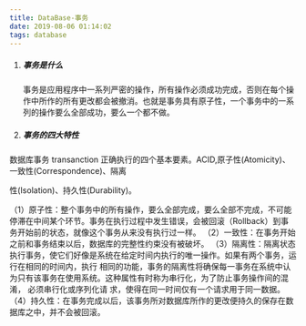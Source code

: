 ```yaml
---
title: DataBase-事务
date: 2019-08-06 01:14:02
tags: database
---
```


1. ##### 事务是什么      

   事务是应用程序中一系列严密的操作，所有操作必须成功完成，否则在每个操作中所作的所有更改都会被撤消。也就是事务具有原子性，一个事务中的一系列的操作要么全部成功，要么一个都不做。

2. ##### 事务的四大特性 

  数据库事务 transanction 正确执行的四个基本要素。ACID,原子性(Atomicity)、一致性(Correspondence)、隔离

性(Isolation)、持久性(Durability)。

  （1）原子性：整个事务中的所有操作，要么全部完成，要么全部不完成，不可能停滞在中间某个环节。事务在执行过程中发生错误，会被回滚（Rollback）到事务开始前的状态，就像这个事务从来没有执行过一样。
  （2）一致性：在事务开始之前和事务结束以后，数据库的完整性约束没有被破坏。
  （3）隔离性：隔离状态执行事务，使它们好像是系统在给定时间内执行的唯一操作。如果有两个事务，运行在相同的时间内，执行 相同的功能，事务的隔离性将确保每一事务在系统中认为只有该事务在使用系统。这种属性有时称为串行化，为了防止事务操作间的混淆，  必须串行化或序列化请 求，使得在同一时间仅有一个请求用于同一数据。
  （4）持久性：在事务完成以后，该事务所对数据库所作的更改便持久的保存在数据库之中，并不会被回滚。

